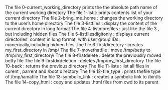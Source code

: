 The file 0-current_working_directory prints the the absolute path name of the current working directory
The file 1-listit:  prints contents list of your current directory
The file 2-bring_me_home : changes the working directory to the user’s home directory
The file 3-listfiles : display the content of the current directory in long format
The file 4-listmorefiles : just like the file 3 , but including hidden files
The file  5-listfilesdigitonly : displays current directories' content in long format, with user group IDs numerically,including hidden files
The file 6-firstdirectory : creates my_first_directory in /tmp/
The file 7-movethatfile : move /tmp/betty to /tmp/my_first_directory/
The file 8-firstdelete : delete the previouslly moved betty file
The file 9-firstdirdeletion : deletes /tmp/my_first_directory
The file 10-back : returns the previous directory
The file 11-lists : list all files in curent , parrent and /boot directory
The file 12-file_type : prints thefile type of /tmp/iamafile
The file 13-symbolic_link : creates a symbolic link to  /bin/ls
The file 14-copy_html : copy and updates .html files from cwd to its parent
